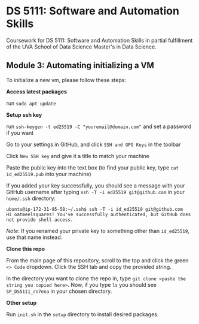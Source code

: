 # DS 5111: Software and Automation Skills

Coursework for DS 5111: Software and Automation Skills in partial fulfillment of the UVA School of Data Science Master's in Data Science.

## Module 3: Automating initializing a VM

To initialize a new vm, please follow these steps:

**Access latest packages**

run `sudo apt update`

**Setup ssh key**

run `ssh-keygen -t ed25519 -C "youremail@domain.com"` and set a password if you want

Go to your settings in GitHub, and click `SSH and GPG Keys` in the toolbar

Click `New SSH key` and give it a title to match your machine

Paste the public key into the text box (to find your public key, type `cat id_ed25519.pub` into your machine)

If you added your key successfully, you should see a message with your GitHub username after typing `ssh -T -i ed25519 git@github.com` in your `home/.ssh` directory:

```
ubuntu@ip-172-31-95-58:~/.ssh$ ssh -T -i id_ed25519 git@github.com
Hi oatmeelsquares! You've successfully authenticated, but GitHub does not provide shell access.
```

*Note*: If you renamed your private key to something other than `id_ed25519`, use that name instead.

**Clone this repo**

From the main page of this repository, scroll to the top and click the green `<> Code` dropdown. Click the SSH tab and copy the provided string.

In the directory you want to clone the repo in, type `git clone <paste the string you copied here>`. Now, if you type `ls` you should see `SP_DS5111_rn7ena` in your chosen directory. 

**Other setup**

Run `init.sh` in the `setup` directory to install desired packages.
